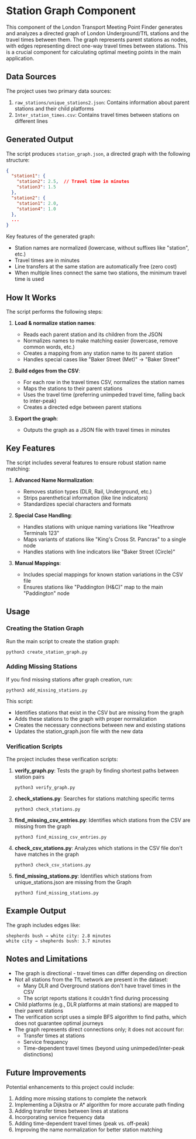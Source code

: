# Station Graph Component

This component of the London Transport Meeting Point Finder generates and analyzes a directed graph of London Underground/TfL stations and the travel times between them. The graph represents parent stations as nodes, with edges representing direct one-way travel times between stations. This is a crucial component for calculating optimal meeting points in the main application.

## Data Sources

The project uses two primary data sources:

1. `raw_stations/unique_stations2.json`: Contains information about parent stations and their child platforms
2. `Inter_station_times.csv`: Contains travel times between stations on different lines

## Generated Output

The script produces `station_graph.json`, a directed graph with the following structure:

```json
{
  "station1": {
    "station2": 2.5,  // Travel time in minutes
    "station3": 1.5
  },
  "station2": {
    "station1": 2.0,
    "station4": 1.0
  },
  ...
}
```

Key features of the generated graph:
- Station names are normalized (lowercase, without suffixes like "station", etc.)
- Travel times are in minutes
- Line transfers at the same station are automatically free (zero cost)
- When multiple lines connect the same two stations, the minimum travel time is used

## How It Works

The script performs the following steps:

1. **Load & normalize station names**:
   - Reads each parent station and its children from the JSON
   - Normalizes names to make matching easier (lowercase, remove common words, etc.)
   - Creates a mapping from any station name to its parent station
   - Handles special cases like "Baker Street (Met)" → "Baker Street"

2. **Build edges from the CSV**:
   - For each row in the travel times CSV, normalizes the station names
   - Maps the stations to their parent stations
   - Uses the travel time (preferring unimpeded travel time, falling back to inter-peak)
   - Creates a directed edge between parent stations

3. **Export the graph**:
   - Outputs the graph as a JSON file with travel times in minutes

## Key Features

The script includes several features to ensure robust station name matching:

1. **Advanced Name Normalization**:
   - Removes station types (DLR, Rail, Underground, etc.)
   - Strips parenthetical information (like line indicators)
   - Standardizes special characters and formats

2. **Special Case Handling**:
   - Handles stations with unique naming variations like "Heathrow Terminals 123"
   - Maps variants of stations like "King's Cross St. Pancras" to a single node
   - Handles stations with line indicators like "Baker Street (Circle)"

3. **Manual Mappings**:
   - Includes special mappings for known station variations in the CSV file
   - Ensures stations like "Paddington (H&C)" map to the main "Paddington" node

## Usage

### Creating the Station Graph

Run the main script to create the station graph:

```
python3 create_station_graph.py
```

### Adding Missing Stations

If you find missing stations after graph creation, run:

```
python3 add_missing_stations.py
```

This script:
- Identifies stations that exist in the CSV but are missing from the graph
- Adds these stations to the graph with proper normalization
- Creates the necessary connections between new and existing stations
- Updates the station_graph.json file with the new data

### Verification Scripts

The project includes these verification scripts:

1. **verify_graph.py**: Tests the graph by finding shortest paths between station pairs
   ```
   python3 verify_graph.py
   ```

2. **check_stations.py**: Searches for stations matching specific terms
   ```
   python3 check_stations.py
   ```

3. **find_missing_csv_entries.py**: Identifies which stations from the CSV are missing from the graph
   ```
   python3 find_missing_csv_entries.py
   ```

4. **check_csv_stations.py**: Analyzes which stations in the CSV file don't have matches in the graph
   ```
   python3 check_csv_stations.py
   ```
5. **find_missing_stations.py**: Identifies which stations from unique_stations.json are missing from the Graph
   ```
   python3 find_missing_stations.py
   ```
## Example Output

The graph includes edges like:

```
shepherds bush → white city: 2.8 minutes
white city → shepherds bush: 3.7 minutes
```

## Notes and Limitations

- The graph is directional - travel times can differ depending on direction
- Not all stations from the TfL network are present in the dataset:
  - Many DLR and Overground stations don't have travel times in the CSV
  - The script reports stations it couldn't find during processing
- Child platforms (e.g., DLR platforms at main stations) are mapped to their parent stations
- The verification script uses a simple BFS algorithm to find paths, which does not guarantee optimal journeys
- The graph represents direct connections only; it does not account for:
  - Transfer times at stations
  - Service frequency
  - Time-dependent travel times (beyond using unimpeded/inter-peak distinctions)

## Future Improvements

Potential enhancements to this project could include:

1. Adding more missing stations to complete the network
2. Implementing a Dijkstra or A* algorithm for more accurate path finding
3. Adding transfer times between lines at stations
4. Incorporating service frequency data
5. Adding time-dependent travel times (peak vs. off-peak)
6. Improving the name normalization for better station matching